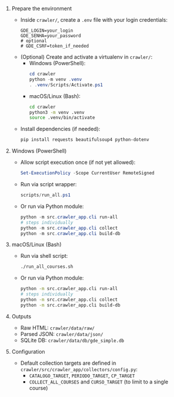 1. Prepare the environment
   - Inside `crawler/`, create a `.env` file with your login credentials:
     ```env
     GDE_LOGIN=your_login
     GDE_SENHA=your_password
     # optional
     # GDE_CSRF=token_if_needed
     ```
   - (Optional) Create and activate a virtualenv in `crawler/`:
     - Windows (PowerShell):
       ```powershell
       cd crawler
       python -m venv .venv
       . .venv/Scripts/Activate.ps1
       ```
     - macOS/Linux (Bash):
       ```bash
       cd crawler
       python3 -m venv .venv
       source .venv/bin/activate
       ```
   - Install dependencies (if needed):
     ```bash
     pip install requests beautifulsoup4 python-dotenv
     ```

2. Windows (PowerShell)
   - Allow script execution once (if not yet allowed):
     ```powershell
     Set-ExecutionPolicy -Scope CurrentUser RemoteSigned
     ```
   - Run via script wrapper:
     ```powershell
     scripts/run_all.ps1
     ```
   - Or run via Python module:
     ```powershell
     python -m src.crawler_app.cli run-all
     # steps individually
     python -m src.crawler_app.cli collect
     python -m src.crawler_app.cli build-db
     ```

3. macOS/Linux (Bash)
   - Run via shell script:
     ```bash
     ./run_all_courses.sh
     ```
   - Or run via Python module:
     ```bash
     python -m src.crawler_app.cli run-all
     # steps individually
     python -m src.crawler_app.cli collect
     python -m src.crawler_app.cli build-db
     ```

4. Outputs
   - Raw HTML: `crawler/data/raw/`
   - Parsed JSON: `crawler/data/json/`
   - SQLite DB: `crawler/data/db/gde_simple.db`

5. Configuration
   - Default collection targets are defined in `crawler/src/crawler_app/collectors/config.py`:
     - `CATALOGO_TARGET`, `PERIODO_TARGET`, `CP_TARGET`
     - `COLLECT_ALL_COURSES` and `CURSO_TARGET` (to limit to a single course)
